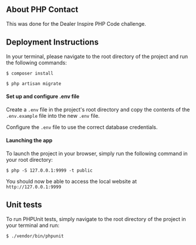 ## About PHP Contact

This was done for the Dealer Inspire PHP Code challenge. 

## Deployment Instructions

In your terminal, please navigate to the root directory of the project and run the following commands:

`$ composer install`

`$ php artisan migrate`

#### Set up and configure .env file

Create a `.env` file in the project's root directory and copy the contents of the `.env.example` file into the new `.env` file.

Configure the `.env` file to use the correct database credentials.

#### Launching the app 

To launch the project in your browser, simply run the following command in your root directory:

`$ php -S 127.0.0.1:9999 -t public`

You should now be able to access the local website at `http://127.0.0.1:9999`

## Unit tests

To run PHPUnit tests, simply navigate to the root directory of the project in your terminal and run:

`$ ./vendor/bin/phpunit`